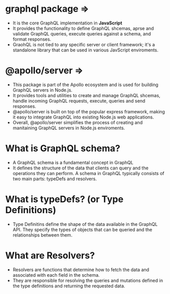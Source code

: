 # graphql package =>
- It is the core GraphQL implementation in **JavaScript**
- It provides the functionality to define GraphQL shcemas, aprse and validate GraphQL queries, execute queries against a schema, and format responses.
- GraohQL is not tied to any specific server or client framework; it's a standalone library that can be used in various JavScript enviroments.

#  @apollo/server =>
- This package is part of the Apollo ecosystem and is used for building GraphQL servers in Node.js.
- It provides tools and utilities to create and manage GraphQL shcemas, handle incoming GraphQL requests, execute, queries and send responses.
- @apollo/server is built on top of the popular express framework, making it easy to integrate GraphQL into existing Node.js web applications.
- Overall, @apollo/server simplifies the process of creating and manitaining GraphQL servers in Node.js enviroments.

# What is GraphQL schema?
- A GraphQL schema is a fundamental concept in GraphQL
- It defines the structure of the data that clients can query and the operations they can perform. A schema in GraphQL typically consists of two main parts: typeDefs and resolvers.

# What is typeDefs? (or Type Definitions)
- Type Definitins define the shape of the data available in the GraphQL API. They specify the types of objects that can be queried and the relationships between them.

# What are Resolvers?
- Resolvers are functions that determine how to fetch the data and associated with each field in the schema.
- They are responsible for resolving the queries and mutations defined in the type definitions and returning the requested data.